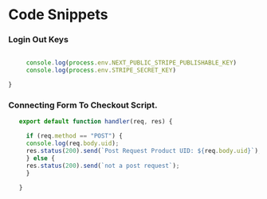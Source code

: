# Code Snippets

### Login Out Keys

```javascript

     console.log(process.env.NEXT_PUBLIC_STRIPE_PUBLISHABLE_KEY)
     console.log(process.env.STRIPE_SECRET_KEY)

}

```

### Connecting Form To Checkout Script.

```javascript
   export default function handler(req, res) {

     if (req.method == "POST") {
     console.log(req.body.uid);
     res.status(200).send(`Post Request Product UID: ${req.body.uid}`);
     } else {
     res.status(200).send(`not a post request`);
     }
     
   }
```

